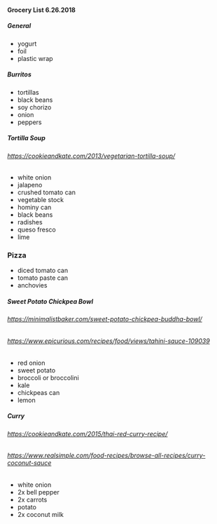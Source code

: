#### Grocery List 6.26.2018

##### General

- yogurt
- foil
- plastic wrap

##### Burritos

- tortillas
- black beans
- soy chorizo
- onion
- peppers

##### Tortilla Soup

###### https://cookieandkate.com/2013/vegetarian-tortilla-soup/

- white onion
- jalapeno
- crushed tomato can
- vegetable stock
- hominy can
- black beans
- radishes
- queso fresco
- lime

### Pizza

- diced tomato can
- tomato paste can
- anchovies

##### Sweet Potato Chickpea Bowl

###### https://minimalistbaker.com/sweet-potato-chickpea-buddha-bowl/

###### https://www.epicurious.com/recipes/food/views/tahini-sauce-109039

- red onion
- sweet potato
- broccoli or broccolini
- kale
- chickpeas can
- lemon

##### Curry

###### https://cookieandkate.com/2015/thai-red-curry-recipe/

###### https://www.realsimple.com/food-recipes/browse-all-recipes/curry-coconut-sauce

- white onion
- 2x bell pepper
- 2x carrots
- potato
- 2x coconut milk
